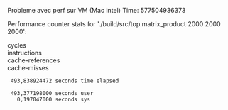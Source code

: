 Probleme avec perf sur VM (Mac intel)
Time: 577504936373

 Performance counter stats for './build/src/top.matrix_product 2000 2000 2000':

   <not supported>      cycles                                                                
   <not supported>      instructions                                                          
   <not supported>      cache-references                                                      
   <not supported>      cache-misses                                                          

     493,838924472 seconds time elapsed

     493,377198000 seconds user
       0,197047000 seconds sys